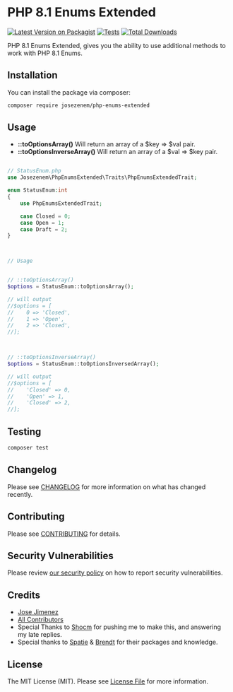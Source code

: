 # PHP 8.1 Enums Extended

[![Latest Version on Packagist](https://img.shields.io/packagist/v/josezenem/php-enums-extended.svg?style=flat-square)](https://packagist.org/packages/josezenem/php-enums-extended)
[![Tests](https://github.com/josezenem/php-enums-extended/actions/workflows/run-tests.yml/badge.svg?branch=main)](https://github.com/josezenem/php-enums-extended/actions/workflows/run-tests.yml)
[![Total Downloads](https://img.shields.io/packagist/dt/josezenem/php-enums-extended.svg?style=flat-square)](https://packagist.org/packages/josezenem/php-enums-extended)

PHP 8.1 Enums Extended, gives you the ability to use additional methods to work with PHP 8.1 Enums.

## Installation

You can install the package via composer:

```bash
composer require josezenem/php-enums-extended
```

## Usage

* **::toOptionsArray()** Will return an array of a $key => $val pair.
* **::toOptionsInverseArray()** Will return an array of a $val => $key pair.

```php

// StatusEnum.php
use Josezenem\PhpEnumsExtended\Traits\PhpEnumsExtendedTrait;

enum StatusEnum:int
{
    use PhpEnumsExtendedTrait;

    case Closed = 0;
    case Open = 1;
    case Draft = 2;
}



// Usage


// ::toOptionsArray()
$options = StatusEnum::toOptionsArray();

// will output
//$options = [
//    0 => 'Closed',
//    1 => 'Open',
//    2 => 'Closed',
//];



// ::toOptionsInverseArray()
$options = StatusEnum::toOptionsInversedArray();

// will output
//$options = [
//    'Closed' => 0,
//    'Open' => 1,
//    'Closed' => 2,
//];

```

## Testing

```bash
composer test
```

## Changelog

Please see [CHANGELOG](CHANGELOG.md) for more information on what has changed recently.

## Contributing

Please see [CONTRIBUTING](.github/CONTRIBUTING.md) for details.

## Security Vulnerabilities

Please review [our security policy](../../security/policy) on how to report security vulnerabilities.

## Credits

- [Jose Jimenez](https://github.com/josezenem)
- [All Contributors](../../contributors)
- Special Thanks to [Shocm](https://twitter.com/shocm) for pushing me to make this, and answering my late replies.
- Special thanks to [Spatie](https://spatie.be) & [Brendt](https://stitcher.io) for their packages and knowledge.

## License

The MIT License (MIT). Please see [License File](LICENSE.md) for more information.
